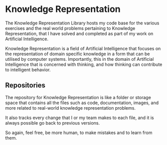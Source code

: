 # Knowledge Representation

The Knowledge Representation Library hosts my code base for the various exercises and the real world problems pertaining to Knowledge Representation, that I have solved and completed as part of my work on Artificial Intelligence.

Knowledge Representation is a field of Artificial Intelligence that focuses on the representation of domain specific knowledge in a form that can be utilised by computer systems. Importantly, this in the domain of Artificial Intelligence that is concerned with thinking, and how thinking can contribute to intelligent behavior.


## Repositories

The repository for Knowledge Representation is like a folder or storage space that contains all the files such as code, documentation, images, and more related to real-world knowledge representation problems. 

It also tracks every change that I or my team makes to each file, and it is always possible go back to previous versions.

So again, feel free, be more human, to make mistakes and to learn from them.
